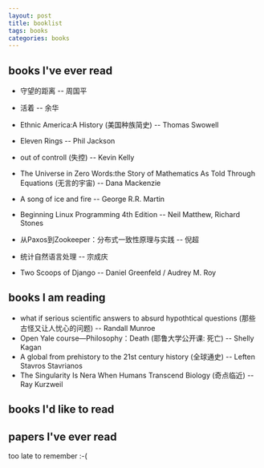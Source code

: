 ```yaml
---
layout: post
title: booklist
tags: books
categories: books
---
```


## books I've ever read

* 守望的距离 -- 周国平
* 活着 -- 余华
* Ethnic America:A History (美国种族简史) -- Thomas Swowell
* Eleven Rings -- Phil Jackson
* out of controll (失控) -- Kevin Kelly
* The Universe in Zero Words:the Story of Mathematics As Told Through Equations (无言的宇宙) -- Dana Mackenzie
* A song of ice and fire -- George R.R. Martin

* Beginning Linux Programming 4th Edition -- Neil Matthew, Richard Stones
* 从Paxos到Zookeeper：分布式一致性原理与实践 -- 倪超
* 统计自然语言处理 -- 宗成庆
* Two Scoops of Django -- Daniel Greenfeld / Audrey M. Roy

## books I am reading

* what if serious scientific answers to absurd hypothtical questions (那些古怪又让人忧心的问题) -- Randall Munroe
* Open Yale course—Philosophy：Death (耶鲁大学公开课: 死亡) -- Shelly Kagan
* A global from prehistory to the 21st century history (全球通史) -- Leften Stavros Stavrianos
* The Singularity Is Nera When Humans Transcend Biology (奇点临近) -- Ray Kurzweil

## books I'd like to read

## papers I've ever read
too late to remember :-(
